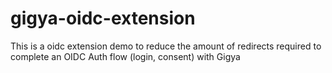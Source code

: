 # gigya-oidc-extension
This is a oidc extension demo to reduce the amount of redirects required to complete an OIDC Auth flow (login, consent) with Gigya 
